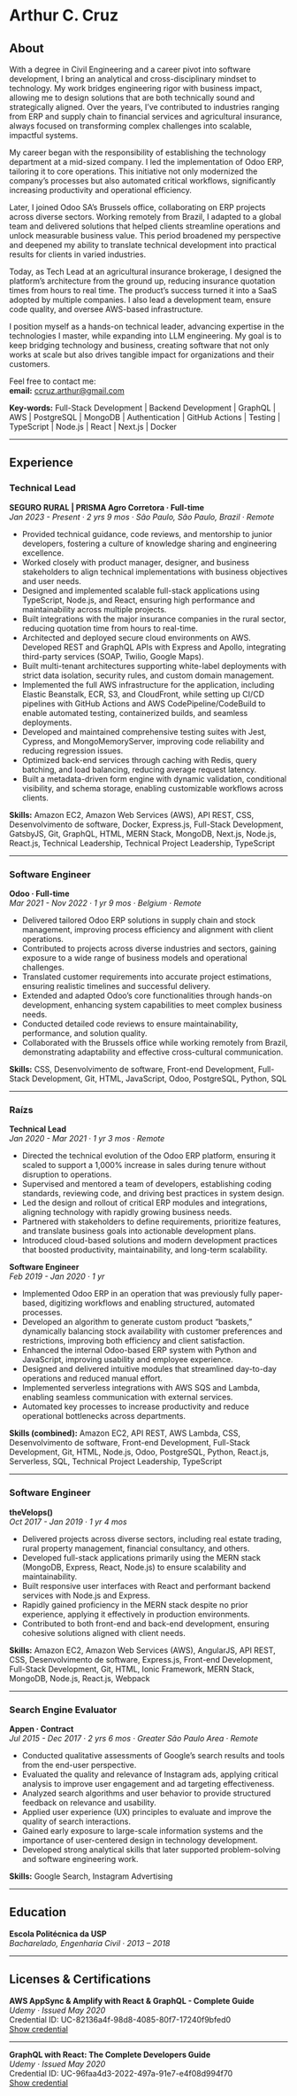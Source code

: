 # Arthur C. Cruz

## About

With a degree in Civil Engineering and a career pivot into software development, I bring an analytical and cross-disciplinary mindset to technology. My work bridges engineering rigor with business impact, allowing me to design solutions that are both technically sound and strategically aligned. Over the years, I’ve contributed to industries ranging from ERP and supply chain to financial services and agricultural insurance, always focused on transforming complex challenges into scalable, impactful systems.

My career began with the responsibility of establishing the technology department at a mid-sized company. I led the implementation of Odoo ERP, tailoring it to core operations. This initiative not only modernized the company’s processes but also automated critical workflows, significantly increasing productivity and operational efficiency.

Later, I joined Odoo SA’s Brussels office, collaborating on ERP projects across diverse sectors. Working remotely from Brazil, I adapted to a global team and delivered solutions that helped clients streamline operations and unlock measurable business value. This period broadened my perspective and deepened my ability to translate technical development into practical results for clients in varied industries.

Today, as Tech Lead at an agricultural insurance brokerage, I designed the platform’s architecture from the ground up, reducing insurance quotation times from hours to real time. The product’s success turned it into a SaaS adopted by multiple companies. I also lead a development team, ensure code quality, and oversee AWS-based infrastructure.

I position myself as a hands-on technical leader, advancing expertise in the technologies I master, while expanding into LLM engineering. My goal is to keep bridging technology and business, creating software that not only works at scale but also drives tangible impact for organizations and their customers.

Feel free to contact me:  
**email:** ccruz.arthur@gmail.com

**Key-words:** Full-Stack Development | Backend Development | GraphQL | AWS | PostgreSQL | MongoDB | Authentication | GitHub Actions | Testing | TypeScript | Node.js | React | Next.js | Docker

---

## Experience

### Technical Lead
**SEGURO RURAL | PRISMA Agro Corretora · Full-time**  
*Jan 2023 - Present · 2 yrs 9 mos · São Paulo, São Paulo, Brazil · Remote*

- Provided technical guidance, code reviews, and mentorship to junior developers, fostering a culture of knowledge sharing and engineering excellence.  
- Worked closely with product manager, designer, and business stakeholders to align technical implementations with business objectives and user needs.  
- Designed and implemented scalable full-stack applications using TypeScript, Node.js, and React, ensuring high performance and maintainability across multiple projects.  
- Built integrations with the major insurance companies in the rural sector, reducing quotation time from hours to real-time.  
- Architected and deployed secure cloud environments on AWS. Developed REST and GraphQL APIs with Express and Apollo, integrating third-party services (SOAP, Twilio, Google Maps).  
- Built multi-tenant architectures supporting white-label deployments with strict data isolation, security rules, and custom domain management.  
- Implemented the full AWS infrastructure for the application, including Elastic Beanstalk, ECR, S3, and CloudFront, while setting up CI/CD pipelines with GitHub Actions and AWS CodePipeline/CodeBuild to enable automated testing, containerized builds, and seamless deployments.  
- Developed and maintained comprehensive testing suites with Jest, Cypress, and MongoMemoryServer, improving code reliability and reducing regression issues.  
- Optimized back-end services through caching with Redis, query batching, and load balancing, reducing average request latency.  
- Built a metadata-driven form engine with dynamic validation, conditional visibility, and schema storage, enabling customizable workflows across clients.  

**Skills:** Amazon EC2, Amazon Web Services (AWS), API REST, CSS, Desenvolvimento de software, Docker, Express.js, Full-Stack Development, GatsbyJS, Git, GraphQL, HTML, MERN Stack, MongoDB, Next.js, Node.js, React.js, Technical Leadership, Technical Project Leadership, TypeScript

---

### Software Engineer
**Odoo · Full-time**  
*Mar 2021 - Nov 2022 · 1 yr 9 mos · Belgium · Remote*

- Delivered tailored Odoo ERP solutions in supply chain and stock management, improving process efficiency and alignment with client operations.  
- Contributed to projects across diverse industries and sectors, gaining exposure to a wide range of business models and operational challenges.  
- Translated customer requirements into accurate project estimations, ensuring realistic timelines and successful delivery.  
- Extended and adapted Odoo’s core functionalities through hands-on development, enhancing system capabilities to meet complex business needs.  
- Conducted detailed code reviews to ensure maintainability, performance, and solution quality.  
- Collaborated with the Brussels office while working remotely from Brazil, demonstrating adaptability and effective cross-cultural communication.  

**Skills:** CSS, Desenvolvimento de software, Front-end Development, Full-Stack Development, Git, HTML, JavaScript, Odoo, PostgreSQL, Python, SQL

---

### Raízs

**Technical Lead**  
*Jan 2020 - Mar 2021 · 1 yr 3 mos · Remote*

- Directed the technical evolution of the Odoo ERP platform, ensuring it scaled to support a 1,000% increase in sales during tenure without disruption to operations.  
- Supervised and mentored a team of developers, establishing coding standards, reviewing code, and driving best practices in system design.  
- Led the design and rollout of critical ERP modules and integrations, aligning technology with rapidly growing business needs.  
- Partnered with stakeholders to define requirements, prioritize features, and translate business goals into actionable development plans.  
- Introduced cloud-based solutions and modern development practices that boosted productivity, maintainability, and long-term scalability.  

**Software Engineer**  
*Feb 2019 - Jan 2020 · 1 yr*

- Implemented Odoo ERP in an operation that was previously fully paper-based, digitizing workflows and enabling structured, automated processes.  
- Developed an algorithm to generate custom product “baskets,” dynamically balancing stock availability with customer preferences and restrictions, improving both efficiency and client satisfaction.  
- Enhanced the internal Odoo-based ERP system with Python and JavaScript, improving usability and employee experience.  
- Designed and delivered intuitive modules that streamlined day-to-day operations and reduced manual effort.  
- Implemented serverless integrations with AWS SQS and Lambda, enabling seamless communication with external services.  
- Automated key processes to increase productivity and reduce operational bottlenecks across departments.  

**Skills (combined):** Amazon EC2, API REST, AWS Lambda, CSS, Desenvolvimento de software, Front-end Development, Full-Stack Development, Git, HTML, Node.js, Odoo, PostgreSQL, Python, React.js, Serverless, SQL, Technical Project Leadership, TypeScript

---

### Software Engineer
**theVelops()**  
*Oct 2017 - Jan 2019 · 1 yr 4 mos*

- Delivered projects across diverse sectors, including real estate trading, rural property management, financial consultancy, and others.  
- Developed full-stack applications primarily using the MERN stack (MongoDB, Express, React, Node.js) to ensure scalability and maintainability.  
- Built responsive user interfaces with React and performant backend services with Node.js and Express.  
- Rapidly gained proficiency in the MERN stack despite no prior experience, applying it effectively in production environments.  
- Contributed to both front-end and back-end development, ensuring cohesive solutions aligned with client needs.  

**Skills:** Amazon EC2, Amazon Web Services (AWS), AngularJS, API REST, CSS, Desenvolvimento de software, Express.js, Front-end Development, Full-Stack Development, Git, HTML, Ionic Framework, MERN Stack, MongoDB, Node.js, React.js, Webpack

---

### Search Engine Evaluator
**Appen · Contract**  
*Jul 2015 - Dec 2017 · 2 yrs 6 mos · Greater São Paulo Area · Remote*

- Conducted qualitative assessments of Google’s search results and tools from the end-user perspective.  
- Evaluated the quality and relevance of Instagram ads, applying critical analysis to improve user engagement and ad targeting effectiveness.  
- Analyzed search algorithms and user behavior to provide structured feedback on relevance and usability.  
- Applied user experience (UX) principles to evaluate and improve the quality of search interactions.  
- Gained early exposure to large-scale information systems and the importance of user-centered design in technology development.  
- Developed strong analytical skills that later supported problem-solving and software engineering work.  

**Skills:** Google Search, Instagram Advertising

---

## Education

**Escola Politécnica da USP**  
*Bacharelado, Engenharia Civil · 2013 – 2018*

---

## Licenses & Certifications

**AWS AppSync & Amplify with React & GraphQL - Complete Guide**  
*Udemy · Issued May 2020*  
Credential ID: UC-82136a4f-98d8-4085-80f7-17240f9bfed0  
[Show credential](https://www.udemy.com/certificate/UC-82136a4f-98d8-4085-80f7-17240f9bfed0/)

---

**GraphQL with React: The Complete Developers Guide**  
*Udemy · Issued May 2020*  
Credential ID: UC-96faa4d3-2022-497a-91e7-e4f08d994f70  
[Show credential](https://www.udemy.com/certificate/UC-96faa4d3-2022-497a-91e7-e4f08d994f70/)
